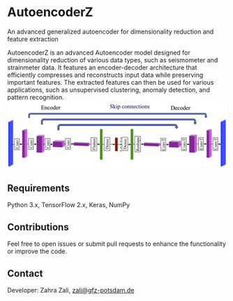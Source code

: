 # AutoencoderZ
An advanced generalized autoencoder for dimensionality reduction and feature extraction

AutoencoderZ is an advanced Autoencoder model designed for dimensionality reduction of various data types, such as seismometer and strainmeter data. It features an encoder-decoder architecture that efficiently compresses and reconstructs input data while preserving important features. The extracted features can then be used for various applications, such as unsupervised clustering, anomaly detection, and pattern recognition.
![Autoencoder Architecture](https://github.com/ZahraZali/AutoencoderZ/blob/main/AutoencoderZ.png)

## Requirements
Python 3.x, TensorFlow 2.x, Keras, NumPy

## Contributions
Feel free to open issues or submit pull requests to enhance the functionality or improve the code.

## Contact
Developer: Zahra Zali, zali@gfz-potsdam.de
